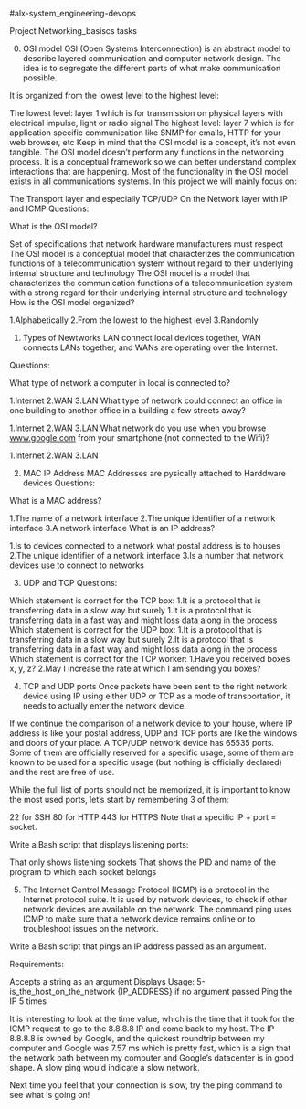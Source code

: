#alx-system_engineering-devops

Project Networking_basiscs
tasks

0. OSI model
OSI (Open Systems Interconnection) is an abstract model to describe layered communication and computer network design. The idea is to segregate the different parts of what make communication possible.

It is organized from the lowest level to the highest level:

The lowest level: layer 1 which is for transmission on physical layers with electrical impulse, light or radio signal
The highest level: layer 7 which is for application specific communication like SNMP for emails, HTTP for your web browser, etc
Keep in mind that the OSI model is a concept, it’s not even tangible. The OSI model doesn’t perform any functions in the networking process. It is a conceptual framework so we can better understand complex interactions that are happening. Most of the functionality in the OSI model exists in all communications systems.
In this project we will mainly focus on:

The Transport layer and especially TCP/UDP
On the Network layer with IP and ICMP
Questions:

What is the OSI model?

Set of specifications that network hardware manufacturers must respect
The OSI model is a conceptual model that characterizes the communication functions of a telecommunication system without regard to their underlying internal structure and technology
The OSI model is a model that characterizes the communication functions of a telecommunication system with a strong regard for their underlying internal structure and technology
How is the OSI model organized?

1.Alphabetically
2.From the lowest to the highest level
3.Randomly


1. Types of Newtworks
LAN connect local devices together, WAN connects LANs together, and WANs are operating over the Internet.

Questions:

What type of network a computer in local is connected to?

1.Internet
2.WAN
3.LAN
What type of network could connect an office in one building to another office in a building a few streets away?

1.Internet
2.WAN
3.LAN
What network do you use when you browse www.google.com from your smartphone (not connected to the Wifi)?

1.Internet
2.WAN
3.LAN

2. MAC IP Address
MAC Addresses are pysically attached to Harddware devices
Questions:

What is a MAC address?

1.The name of a network interface
2.The unique identifier of a network interface
3.A network interface
What is an IP address?

1.Is to devices connected to a network what postal address is to houses
2.The unique identifier of a network interface
3.Is a number that network devices use to connect to networks

3. UDP and TCP
Questions:

Which statement is correct for the TCP box:
1.It is a protocol that is transferring data in a slow way but surely
1.It is a protocol that is transferring data in a fast way and might loss data along in the process
Which statement is correct for the UDP box:
1.It is a protocol that is transferring data in a slow way but surely
2.It is a protocol that is transferring data in a fast way and might loss data along in the process
Which statement is correct for the TCP worker:
1.Have you received boxes x, y, z?
2.May I increase the rate at which I am sending you boxes?

4. TCP and UDP ports
Once packets have been sent to the right network device using IP using either UDP or TCP as a mode of transportation, it needs to actually enter the network device.

If we continue the comparison of a network device to your house, where IP address is like your postal address, UDP and TCP ports are like the windows and doors of your place. A TCP/UDP network device has 65535 ports. Some of them are officially reserved for a specific usage, some of them are known to be used for a specific usage (but nothing is officially declared) and the rest are free of use.

While the full list of ports should not be memorized, it is important to know the most used ports, let’s start by remembering 3 of them:

22 for SSH
80 for HTTP
443 for HTTPS
Note that a specific IP + port = socket.

Write a Bash script that displays listening ports:

That only shows listening sockets
That shows the PID and name of the program to which each socket belongs

5. The Internet Control Message Protocol (ICMP) is a protocol in the Internet protocol suite. It is used by network devices, to check if other network devices are available on the network. The command ping uses ICMP to make sure that a network device remains online or to troubleshoot issues on the network.

Write a Bash script that pings an IP address passed as an argument.

Requirements:

Accepts a string as an argument
Displays Usage: 5-is_the_host_on_the_network {IP_ADDRESS} if no argument passed
Ping the IP 5 times

It is interesting to look at the time value, which is the time that it took for the ICMP request to go to the 8.8.8.8 IP and come back to my host. The IP 8.8.8.8 is owned by Google, and the quickest roundtrip between my computer and Google was 7.57 ms which is pretty fast, which is a sign that the network path between my computer and Google’s datacenter is in good shape. A slow ping would indicate a slow network.

Next time you feel that your connection is slow, try the ping command to see what is going on!
